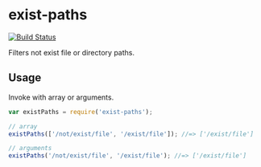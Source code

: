 # exist-paths
[![Build Status](https://travis-ci.org/hoto17296/node-exist-paths.svg)](https://travis-ci.org/hoto17296/node-exist-paths)

Filters not exist file or directory paths.

## Usage
Invoke with array or arguments.

``` js
var existPaths = require('exist-paths');

// array
existPaths(['/not/exist/file', '/exist/file']); //=> ['/exist/file']

// arguments
existPaths('/not/exist/file', '/exist/file'); //=> ['/exist/file']
```
